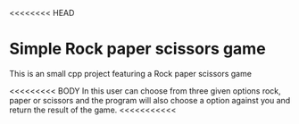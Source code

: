 <<<<<<<< HEAD
# Simple Rock paper scissors game

This is an small cpp project featuring a Rock paper scissors game 

<<<<<<<<< BODY
In this user can choose from three given options rock, paper or scissors and the program will also choose a option against you and return the result of the game.
<<<<<<<<<<<
